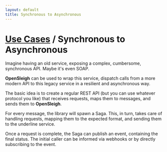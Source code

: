 ```yaml
---
layout: default
title: Synchronous to Asynchronous
---
```


# [Use Cases](/use-cases/) / Synchronous to Asynchronous

Imagine having an old service, exposing a complex, cumbersome, synchronous API. Maybe it's even SOAP.

**OpenSleigh** can be used to wrap this service, dispatch calls from a more modern API to this legacy service in a resilient and asynchronous way.

The basic idea is to create a regular REST API (but you can use whatever protocol you like) that receives requests, maps them to messages, and sends them to **OpenSleigh**. 

For every message, the library will spawn a Saga. This, in turn, takes care of handling requests, mapping them to the expected format, and sending them to the underline service. 

Once a request is complete, the Saga can publish an event, containing the final status.
The initial caller can be informed via webhooks or by directly subscribing to the event.